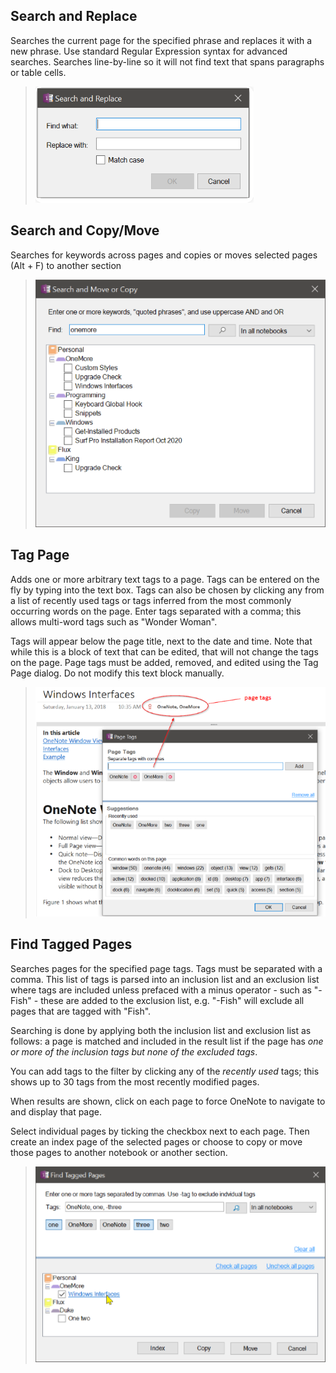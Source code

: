 ## Search and Replace
Searches the current page for the specified phrase and replaces it with a new phrase. Use standard Regular Expression syntax for advanced searches.
Searches line-by-line so it will not find text that spans paragraphs or table cells.
> ![Search and Replace dialog](images/SearchAndReplace.png)

## Search and Copy/Move
Searches for keywords across pages and copies or moves selected pages (Alt + F) to another section

> ![Search and Move](images/SearchAndMove.png)

## Tag Page

Adds one or more arbitrary text tags to a page. Tags can be entered on the fly by typing into the text box. Tags can also be chosen by clicking any from a list of recently used tags or tags inferred from the most commonly occurring words on the page. Enter tags separated with a comma; this allows multi-word tags such as "Wonder Woman".

Tags will appear below the page title, next to the date and time. Note that while this is a block of text that can be edited, that will not change the tags on the page. Page tags must be added, removed, and edited using the Tag Page dialog. Do not modify this text block manually.

> ![Tagging](images/TaggingDialog.png)

## Find Tagged Pages

Searches pages for the specified page tags. Tags must be separated with a comma. This list of tags is parsed into an inclusion list and an exclusion list where tags are included unless prefaced with a minus operator - such as "-Fish" - these are added to the exclusion list, e.g. "-Fish" will exclude all pages that are tagged with "Fish".

Searching is done by applying both the inclusion list and exclusion list as follows: a page is matched and included in the result list if the page has _one or more of the inclusion tags but none of the excluded tags_.

You can add tags to the filter by clicking any of the _recently used_ tags; this shows up to 30 tags from the most recently modified pages.

When results are shown, click on each page to force OneNote to navigate to and display that page. 

Select individual pages by ticking the checkbox next to each page. Then create an index page of the selected pages or choose to copy or move those pages to another notebook or another section.

> ![Tagged](images/TaggedDialog.png)


